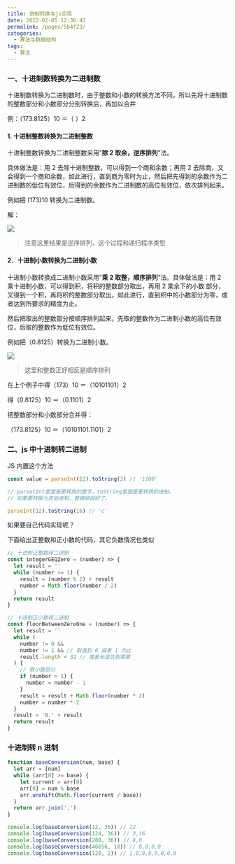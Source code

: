 ```yaml
---
title: 进制转换与js实现
date: 2022-02-05 12:36:43
permalink: /pages/5b4f23/
categories:
  - 算法与数据结构
tags:
  - 算法
---
```


### 一、十进制数转换为二进制数

十进制数转换为二进制数时，由于整数和小数的转换方法不同，所以先将十进制数的整数部分和小数部分分别转换后，再加以合并

例：（173.8125）10 ＝（ ）2

#### 1. 十进制整数转换为二进制整数

十进制整数转换为二进制整数采用"**除 2 取余，逆序排列**"法。

具体做法是：用 2 去除十进制整数，可以得到一个商和余数；再用 2 去除商，又会得到一个商和余数，如此进行，直到商为零时为止，然后把先得到的余数作为二进制数的低位有效位，后得到的余数作为二进制数的高位有效位，依次排列起来。

例如把 (173)10 转换为二进制数。

解：

![](https://gcy-1306312261.cos.ap-chengdu.myqcloud.com/blog/20220205131430.png)

> 注意这里结果是逆序排列，这个过程和递归程序类型

#### 2．十进制小数转换为二进制小数

十进制小数转换成二进制小数采用"**乘 2 取整，顺序排列**"法。具体做法是：用 2 乘十进制小数，可以得到积，将积的整数部分取出，再用 2 乘余下的小数 部分，又得到一个积，再将积的整数部分取出，如此进行，直到积中的小数部分为零，或者达到所要求的精度为止。

然后把取出的整数部分按顺序排列起来，先取的整数作为二进制小数的高位有效位，后取的整数作为低位有效位。

例如把（0.8125）转换为二进制小数。

![](https://gcy-1306312261.cos.ap-chengdu.myqcloud.com/blog/20220205131601.png)

> 这里和整数正好相反是顺序排列

在上个例子中得（173）10 ＝（10101101）2

得（0.8125）10 ＝（0.1101）2

把整数部分和小数部分合并得：

（173.8125）10 ＝（10101101.1101）2

### 二、js 中十进制转二进制

JS 内置这个方法

```js
const value = parseInt(12).toString(2) // '1100'

// parsetInt里面是要转换的数字，toString里面是要转换的进制，
// 如果要转换为其他进制，替换掉就好了。

parseInt(12).toString(16) // 'c'
```

如果要自己代码实现呢？

下面给出正整数和正小数的代码，其它负数情况也类似

```js
// 十进制正整数转二进制
const integerGEQZero = (number) => {
  let result = ''
  while (number >= 1) {
    result = (number % 2) + result
    number = Math.floor(number / 2)
  }
  return result
}

// 十进制正小数转二进制
const floorBetweenZeroOne = (number) => {
  let result = ''
  while (
    number != 0 &&
    number != 1 && // 取值到 0 或者 1 为止
    result.length < 32 // 或者长度达到需要
  ) {
    // 取小数部分
    if (number > 1) {
      number = number - 1
    }
    result = result + Math.floor(number * 2)
    number = number * 2
  }
  result = '0.' + result
  return result
}
```

### 十进制转 n 进制

```js
function baseConversion(num, base) {
  let arr = [num]
  while (arr[0] >= base) {
    let current = arr[0]
    arr[0] = num % base
    arr.unshift(Math.floor(current / base))
  }
  return arr.join(',')
}

console.log(baseConversion(12, 36)) // 12
console.log(baseConversion(124, 36)) // 3,16
console.log(baseConversion(288, 36)) // 8,0
console.log(baseConversion(46656, 18)) // 8,0,0,0
console.log(baseConversion(128, 2)) // 1,0,0,0,0,0,0,0
```
